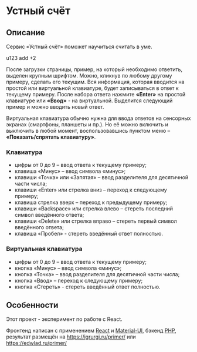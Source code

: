 # Устный счёт

## Описание

Сервис «Устный счёт» поможет научиться считать в уме.

u123 add +2

После загрузки страницы, пример, на который необходимо ответить, выделен крупным шрифтом. Можно, кликнув по любому другому примеру, сделать его текущим. Вся информация, которая вводится на простой или виртуальной клавиатуре, будет записываться в ответ к текущему примеру. После набора ответа нажмите **«Enter»** на простой клавиатуре или **«Ввод»** - на виртуальной. Выделится следующий пример и можно вводить новый ответ.

Виртуальная клавиатура обычно нужна для ввода ответов на сенсорных экранах (смартфоны, планшеты и пр.). Но её можно включить и выключить в любой момент, воспользовавшись пунктом меню – **«Показать/спрятать клавиатуру»**.

### Клавиатура

- цифры от 0 до 9 – ввод ответа к текущему примеру;
- клавиша «Минус» – ввод символа «минус»;
- клавиши «Точка» или «Запятая» – ввод разделителя для десятичной части числа;
- клавиши «Enter» или стрелка вниз – переход к следующему примеру;
- клавиша стрелка вверх – переход к предыдущему примеру;
- клавиши «Backspace» или стрелка влево – стереть последний символ введённого ответа;
- клавиши «Delete» или стрелка вправо – стереть первый символ введённого ответа;
- клавиша «Пробел» - стереть введённый ответ полностью.

### Виртуальная клавиатура

- цифры от 0 до 9 – ввод ответа к текущему примеру;
- кнопка «Минус» – ввод символа «минус»;
- кнопка «Точка»  – ввод разделителя для десятичной части числа;
- кнопка «Ввод» – переход к следующему примеру;
- кнопка «Стереть» - стереть введённый ответ полностью.

## Особенности

Этот проект - эксперимент по работе с React.

Фронтенд написан с применением [React](https://reactjs.org/) и [Material-UI](https://material-ui.com/), бэкенд [PHP](https://www.php.net/), результат размещён на <https://igrurgi.ru/primer/> или <https://edwlad.ru/primer/>
